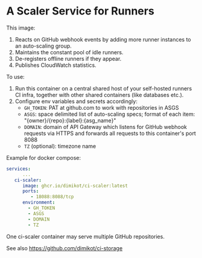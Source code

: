 # A Scaler Service for Runners

This image:

1. Reacts on GitHub webhook events by adding more runner instances to an
   auto-scaling group.
2. Maintains the constant pool of idle runners.
3. De-registers offline runners if they appear.
4. Publishes CloudWatch statistics.

To use:

1. Run this container on a central shared host of your self-hosted runners CI
   infra, together with other shared containers (like databases etc.).
2. Configure env variables and secrets accordingly:
   - `GH_TOKEN`: PAT at github.com to work with repositories in ASGS
   - `ASGS`: space delimited list of auto-scaling specs; format of each item:
     "{owner}/{repo}:{label}:{asg_name}"
   - `DOMAIN`: domain of API Gateway which listens for GitHub webhook
     requests via HTTPS and forwards all requests to this container's port 8088
   - `TZ` (optional): timezone name

Example for docker compose:

```yml
services:
      ...   
   ci-scaler:
      image: ghcr.io/dimikot/ci-scaler:latest
      ports:
         - 18088:8088/tcp
      environment:
        - GH_TOKEN
        - ASGS
        - DOMAIN
        - TZ
```

One ci-scaler container may serve multiple GitHub repositories.

See also https://github.com/dimikot/ci-storage

